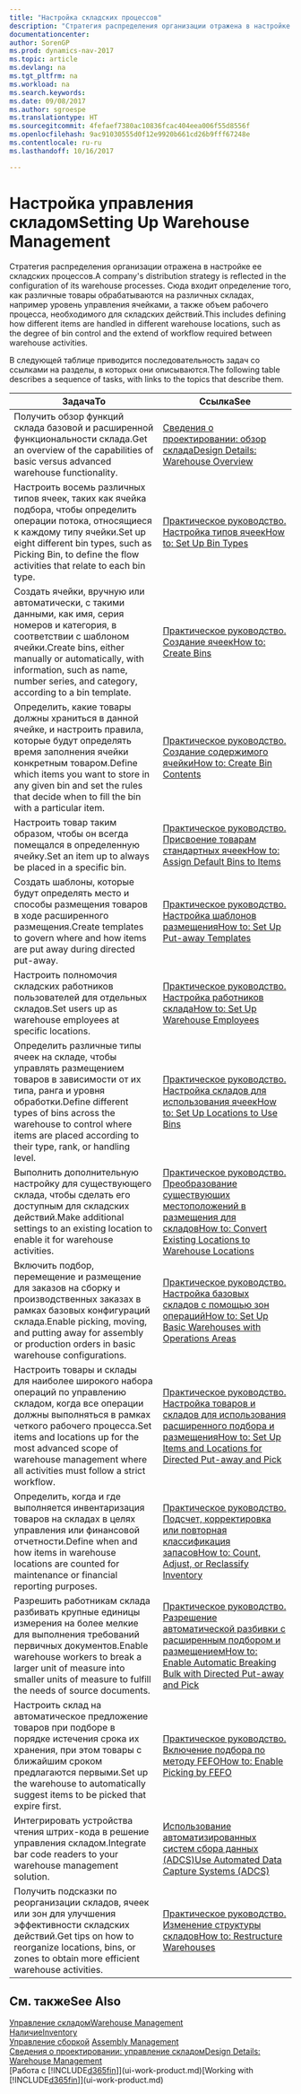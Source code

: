 ```yaml
---
title: "Настройка складских процессов"
description: "Стратегия распределения организации отражена в настройке ее складских процессов. Сюда входит определение того, как различные товары обрабатываются на различных складах, например уровень управления ячейками, а также объем рабочего процесса, необходимого для складских действий."
documentationcenter: 
author: SorenGP
ms.prod: dynamics-nav-2017
ms.topic: article
ms.devlang: na
ms.tgt_pltfrm: na
ms.workload: na
ms.search.keywords: 
ms.date: 09/08/2017
ms.author: sgroespe
ms.translationtype: HT
ms.sourcegitcommit: 4fefaef7380ac10836fcac404eea006f55d8556f
ms.openlocfilehash: 9ac91030555d0f12e9920b661cd26b9fff67248e
ms.contentlocale: ru-ru
ms.lasthandoff: 10/16/2017

---
```

# <a name="setting-up-warehouse-management"></a><span data-ttu-id="b3d37-104">Настройка управления складом</span><span class="sxs-lookup"><span data-stu-id="b3d37-104">Setting Up Warehouse Management</span></span>
<span data-ttu-id="b3d37-105">Стратегия распределения организации отражена в настройке ее складских процессов.</span><span class="sxs-lookup"><span data-stu-id="b3d37-105">A company's distribution strategy is reflected in the configuration of its warehouse processes.</span></span> <span data-ttu-id="b3d37-106">Сюда входит определение того, как различные товары обрабатываются на различных складах, например уровень управления ячейками, а также объем рабочего процесса, необходимого для складских действий.</span><span class="sxs-lookup"><span data-stu-id="b3d37-106">This includes defining how different items are handled in different warehouse locations, such as the degree of bin control and the extend of workflow required between warehouse activities.</span></span>  

 <span data-ttu-id="b3d37-107">В следующей таблице приводится последовательность задач со ссылками на разделы, в которых они описываются.</span><span class="sxs-lookup"><span data-stu-id="b3d37-107">The following table describes a sequence of tasks, with links to the topics that describe them.</span></span>   

|<span data-ttu-id="b3d37-108">**Задача**</span><span class="sxs-lookup"><span data-stu-id="b3d37-108">**To**</span></span>|<span data-ttu-id="b3d37-109">**Ссылка**</span><span class="sxs-lookup"><span data-stu-id="b3d37-109">**See**</span></span>|  
|------------|-------------|  
|<span data-ttu-id="b3d37-110">Получить обзор функций склада базовой и расширенной функциональности склада.</span><span class="sxs-lookup"><span data-stu-id="b3d37-110">Get an overview of the capabilities of basic versus advanced warehouse functionality.</span></span>|[<span data-ttu-id="b3d37-111">Сведения о проектировании: обзор склада</span><span class="sxs-lookup"><span data-stu-id="b3d37-111">Design Details: Warehouse Overview</span></span>](design-details-warehouse-overview.md)|  
|<span data-ttu-id="b3d37-112">Настроить восемь различных типов ячеек, таких как ячейка подбора, чтобы определить операции потока, относящиеся к каждому типу ячейки.</span><span class="sxs-lookup"><span data-stu-id="b3d37-112">Set up eight different bin types, such as Picking Bin, to define the flow activities that relate to each bin type.</span></span>|[<span data-ttu-id="b3d37-113">Практическое руководство. Настройка типов ячеек</span><span class="sxs-lookup"><span data-stu-id="b3d37-113">How to: Set Up Bin Types</span></span>](warehouse-how-to-set-up-bin-types.md)|  
|<span data-ttu-id="b3d37-114">Создать ячейки, вручную или автоматически, с такими данными, как имя, серия номеров и категория, в соответствии с шаблоном ячейки.</span><span class="sxs-lookup"><span data-stu-id="b3d37-114">Create bins, either manually or automatically, with information, such as name, number series, and category, according to a bin template.</span></span>|[<span data-ttu-id="b3d37-115">Практическое руководство. Создание ячеек</span><span class="sxs-lookup"><span data-stu-id="b3d37-115">How to: Create Bins</span></span>](warehouse-how-to-create-individual-bins.md)|  
|<span data-ttu-id="b3d37-116">Определить, какие товары должны храниться в данной ячейке, и настроить правила, которые будут определять время заполнения ячейки конкретным товаром.</span><span class="sxs-lookup"><span data-stu-id="b3d37-116">Define which items you want to store in any given bin and set the rules that decide when to fill the bin with a particular item.</span></span>|[<span data-ttu-id="b3d37-117">Практическое руководство. Создание содержимого ячейки</span><span class="sxs-lookup"><span data-stu-id="b3d37-117">How to: Create Bin Contents</span></span>](warehouse-how-to-set-up-bin-contents.md)|  
|<span data-ttu-id="b3d37-118">Настроить товар таким образом, чтобы он всегда помещался в определенную ячейку.</span><span class="sxs-lookup"><span data-stu-id="b3d37-118">Set an item up to always be placed in a specific bin.</span></span>|[<span data-ttu-id="b3d37-119">Практическое руководство. Присвоение товарам стандартных ячеек</span><span class="sxs-lookup"><span data-stu-id="b3d37-119">How to: Assign Default Bins to Items</span></span>](warehouse-how-to-assign-default-bins-to-items.md)|
|<span data-ttu-id="b3d37-120">Создать шаблоны, которые будут определять место и способы размещения товаров в ходе расширенного размещения.</span><span class="sxs-lookup"><span data-stu-id="b3d37-120">Create templates to govern where and how items are put away during directed put-away.</span></span>|[<span data-ttu-id="b3d37-121">Практическое руководство. Настройка шаблонов размещения</span><span class="sxs-lookup"><span data-stu-id="b3d37-121">How to: Set Up Put-away Templates</span></span>](warehouse-how-to-set-up-put-away-templates.md)|
|<span data-ttu-id="b3d37-122">Настроить полномочия складских работников пользователей для отдельных складов.</span><span class="sxs-lookup"><span data-stu-id="b3d37-122">Set users up as warehouse employees at specific locations.</span></span>|[<span data-ttu-id="b3d37-123">Практическое руководство. Настройка работников склада</span><span class="sxs-lookup"><span data-stu-id="b3d37-123">How to: Set Up Warehouse Employees</span></span>](warehouse-how-to-set-up-warehouse-employees.md)|
|<span data-ttu-id="b3d37-124">Определить различные типы ячеек на складе, чтобы управлять размещением товаров в зависимости от их типа, ранга и уровня обработки.</span><span class="sxs-lookup"><span data-stu-id="b3d37-124">Define different types of bins across the warehouse to control where items are placed according to their type, rank, or handling level.</span></span>|[<span data-ttu-id="b3d37-125">Практическое руководство. Настройка складов для использования ячеек</span><span class="sxs-lookup"><span data-stu-id="b3d37-125">How to: Set Up Locations to Use Bins</span></span>](warehouse-how-to-set-up-locations-to-use-bins.md)|
|<span data-ttu-id="b3d37-126">Выполнить дополнительную настройку для существующего склада, чтобы сделать его доступным для складских действий.</span><span class="sxs-lookup"><span data-stu-id="b3d37-126">Make additional settings to an existing location to enable it for warehouse activities.</span></span>|[<span data-ttu-id="b3d37-127">Практическое руководство. Преобразование существующих местоположений в размещения для складов</span><span class="sxs-lookup"><span data-stu-id="b3d37-127">How to: Convert Existing Locations to Warehouse Locations</span></span>](warehouse-how-to-convert-existing-locations-to-warehouse-locations.md)|
|<span data-ttu-id="b3d37-128">Включить подбор, перемещение и размещение для заказов на сборку и производственных заказах в рамках базовых конфигураций склада.</span><span class="sxs-lookup"><span data-stu-id="b3d37-128">Enable picking, moving, and putting away for assembly or production orders in basic warehouse configurations.</span></span>|[<span data-ttu-id="b3d37-129">Практическое руководство. Настройка базовых складов с помощью зон операций</span><span class="sxs-lookup"><span data-stu-id="b3d37-129">How to: Set Up Basic Warehouses with Operations Areas</span></span>](warehouse-how-to-set-up-basic-warehouses-with-operations-areas.md)|  
|<span data-ttu-id="b3d37-130">Настроить товары и склады для наиболее широкого набора операций по управлению складом, когда все операции должны выполняться в рамках четкого рабочего процесса.</span><span class="sxs-lookup"><span data-stu-id="b3d37-130">Set items and locations up for the most advanced scope of warehouse management where all activities must follow a strict workflow.</span></span>|[<span data-ttu-id="b3d37-131">Практическое руководство. Настройка товаров и складов для использования расширенного подбора и размещения</span><span class="sxs-lookup"><span data-stu-id="b3d37-131">How to: Set Up Items and Locations for Directed Put-away and Pick</span></span>](warehouse-how-to-set-up-items-for-directed-put-away-and-pick.md)|  
|<span data-ttu-id="b3d37-132">Определить, когда и где выполняется инвентаризация товаров на складах в целях управления или финансовой отчетности.</span><span class="sxs-lookup"><span data-stu-id="b3d37-132">Define when and how items in warehouse locations are counted for maintenance or financial reporting purposes.</span></span>|[<span data-ttu-id="b3d37-133">Практическое руководство. Подсчет, корректировка или повторная классификация запасов</span><span class="sxs-lookup"><span data-stu-id="b3d37-133">How to: Count, Adjust, or Reclassify Inventory</span></span>](inventory-how-count-adjust-reclassify.md)|
|<span data-ttu-id="b3d37-134">Разрешить работникам склада разбивать крупные единицы измерения на более мелкие для выполнения требований первичных документов.</span><span class="sxs-lookup"><span data-stu-id="b3d37-134">Enable warehouse workers to break a larger unit of measure into smaller units of measure to fulfill the needs of source documents.</span></span>|[<span data-ttu-id="b3d37-135">Практическое руководство. Разрешение автоматической разбивки с расширенным подбором и размещением</span><span class="sxs-lookup"><span data-stu-id="b3d37-135">How to: Enable Automatic Breaking Bulk with Directed Put-away and Pick</span></span>](warehouse-enable-automatic-breaking-bulk-with-directed-put-away-and-pick.md)|  
|<span data-ttu-id="b3d37-136">Настроить склад на автоматическое предложение товаров при подборе в порядке истечения срока их хранения, при этом товары с ближайшим сроком предлагаются первыми.</span><span class="sxs-lookup"><span data-stu-id="b3d37-136">Set up the warehouse to automatically suggest items to be picked that expire first.</span></span>|[<span data-ttu-id="b3d37-137">Практическое руководство. Включение подбора по методу FEFO</span><span class="sxs-lookup"><span data-stu-id="b3d37-137">How to: Enable Picking by FEFO</span></span>](warehouse-picking-by-fefo.md)|
|<span data-ttu-id="b3d37-138">Интегрировать устройства чтения штрих-кода в решение управления складом.</span><span class="sxs-lookup"><span data-stu-id="b3d37-138">Integrate bar code readers to your warehouse management solution.</span></span>|[<span data-ttu-id="b3d37-139">Использование автоматизированных систем сбора данных (ADCS)</span><span class="sxs-lookup"><span data-stu-id="b3d37-139">Use Automated Data Capture Systems (ADCS)</span></span>](warehouse-use-automated-data-capture-systems-adcs.md)|  
|<span data-ttu-id="b3d37-140">Получить подсказки по реорганизации складов, ячеек или зон для улучшения эффективности складских действий.</span><span class="sxs-lookup"><span data-stu-id="b3d37-140">Get tips on how to reorganize locations, bins, or zones to obtain more efficient warehouse activities.</span></span>|[<span data-ttu-id="b3d37-141">Практическое руководство. Изменение структуры складов</span><span class="sxs-lookup"><span data-stu-id="b3d37-141">How to: Restructure Warehouses</span></span>](warehouse-how-to-restructure-warehouses.md)|  

## <a name="see-also"></a><span data-ttu-id="b3d37-142">См. также</span><span class="sxs-lookup"><span data-stu-id="b3d37-142">See Also</span></span>  
[<span data-ttu-id="b3d37-143">Управление складом</span><span class="sxs-lookup"><span data-stu-id="b3d37-143">Warehouse Management</span></span>](warehouse-manage-warehouse.md)  
[<span data-ttu-id="b3d37-144">Наличие</span><span class="sxs-lookup"><span data-stu-id="b3d37-144">Inventory</span></span>](inventory-manage-inventory.md)  
<span data-ttu-id="b3d37-145">[Управление сборкой](assembly-assemble-items.md)  </span><span class="sxs-lookup"><span data-stu-id="b3d37-145">[Assembly Management](assembly-assemble-items.md)  </span></span>  
[<span data-ttu-id="b3d37-146">Сведения о проектировании: управление складом</span><span class="sxs-lookup"><span data-stu-id="b3d37-146">Design Details: Warehouse Management</span></span>](design-details-warehouse-management.md)  
<span data-ttu-id="b3d37-147">[Работа с [!INCLUDE[d365fin](includes/d365fin_md.md)]](ui-work-product.md)</span><span class="sxs-lookup"><span data-stu-id="b3d37-147">[Working with [!INCLUDE[d365fin](includes/d365fin_md.md)]](ui-work-product.md)</span></span>

